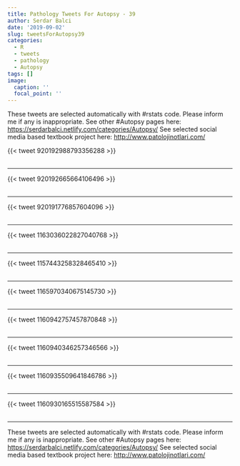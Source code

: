 ```yaml
---
title: Pathology Tweets For Autopsy - 39
author: Serdar Balci
date: '2019-09-02'
slug: tweetsForAutopsy39
categories:
  - R
  - tweets
  - pathology
  - Autopsy
tags: []
image:
  caption: ''
  focal_point: ''
---
```



These tweets are selected automatically with #rstats code. Please inform me if any is inappropriate.
See other #Autopsy pages here: https://serdarbalci.netlify.com/categories/Autopsy/ 
See selected social media based textbook project here: http://www.patolojinotlari.com/

{{< tweet 920192988793356288 >}}
<br>
<br>
<hr>
{{< tweet 920192665664106496 >}}
<br>
<br>
<hr>
{{< tweet 920191776857604096 >}}
<br>
<br>
<hr>
{{< tweet 1163036022827040768 >}}
<br>
<br>
<hr>
{{< tweet 1157443258328465410 >}}
<br>
<br>
<hr>
{{< tweet 1165970340675145730 >}}
<br>
<br>
<hr>
{{< tweet 1160942757457870848 >}}
<br>
<br>
<hr>
{{< tweet 1160940346257346566 >}}
<br>
<br>
<hr>
{{< tweet 1160935509641846786 >}}
<br>
<br>
<hr>
{{< tweet 1160930165515587584 >}}
<br>
<br>
<hr>


These tweets are selected automatically with #rstats code. Please inform me if any is inappropriate.
See other #Autopsy pages here: https://serdarbalci.netlify.com/categories/Autopsy/ 
See selected social media based textbook project here: http://www.patolojinotlari.com/
